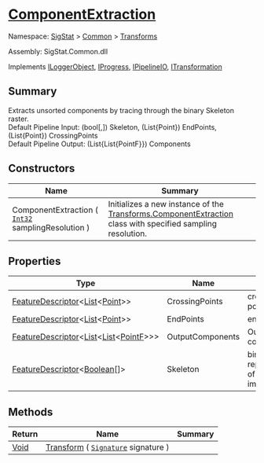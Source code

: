 # [ComponentExtraction](./ComponentExtraction.md)

Namespace: [SigStat]() > [Common](./../README.md) > [Transforms](./README.md)

Assembly: SigStat.Common.dll

Implements [ILoggerObject](./../ILoggerObject.md), [IProgress](./../Helpers/IProgress.md), [IPipelineIO](./../Pipeline/IPipelineIO.md), [ITransformation](./../ITransformation.md)

## Summary
Extracts unsorted components by tracing through the binary Skeleton raster.  <br>Default Pipeline Input: (bool[,]) Skeleton, (List{Point}) EndPoints, (List{Point}) CrossingPoints<br>Default Pipeline Output: (List{List{PointF}}) Components

## Constructors

| Name | Summary | 
| --- | --- | 
| ComponentExtraction ( [`Int32`](https://docs.microsoft.com/en-us/dotnet/api/System.Int32) samplingResolution ) | Initializes a new instance of the [Transforms.ComponentExtraction](https://github.com/hargitomi97/sigstat/blob/master/docs/md/SigStat/Common/Transforms/ComponentExtraction.md) class with specified sampling resolution. | 


## Properties

| Type | Name | Summary | 
| --- | --- | --- | 
| [FeatureDescriptor](./../FeatureDescriptor-1.md)\<[List](https://docs.microsoft.com/en-us/dotnet/api/System.Collections.Generic.List-1)\<[Point](https://docs.microsoft.com/en-us/dotnet/api/System.Drawing.Point)>> | CrossingPoints | crossing points | 
| [FeatureDescriptor](./../FeatureDescriptor-1.md)\<[List](https://docs.microsoft.com/en-us/dotnet/api/System.Collections.Generic.List-1)\<[Point](https://docs.microsoft.com/en-us/dotnet/api/System.Drawing.Point)>> | EndPoints | endpoints | 
| [FeatureDescriptor](./../FeatureDescriptor-1.md)\<[List](https://docs.microsoft.com/en-us/dotnet/api/System.Collections.Generic.List-1)\<[List](https://docs.microsoft.com/en-us/dotnet/api/System.Collections.Generic.List-1)\<[PointF](https://docs.microsoft.com/en-us/dotnet/api/System.Drawing.PointF)>>> | OutputComponents | Output components | 
| [FeatureDescriptor](./../FeatureDescriptor-1.md)\<[Boolean](https://docs.microsoft.com/en-us/dotnet/api/System.Boolean)[]> | Skeleton | binary representation of a signature image | 


## Methods

| Return | Name | Summary | 
| --- | --- | --- | 
| [Void](https://docs.microsoft.com/en-us/dotnet/api/System.Void) | [Transform](./Methods/ComponentExtraction-100663565.md) ( [`Signature`](./../Signature.md) signature ) |  | 


